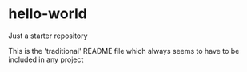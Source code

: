 # hello-world
Just a starter repository

This is the 'traditional' README file which always seems to have to be included in any project

